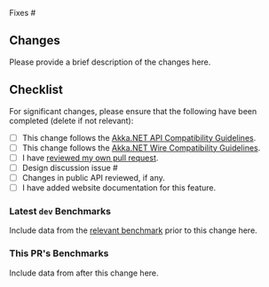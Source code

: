 Fixes #

## Changes

Please provide a brief description of the changes here.

## Checklist

For significant changes, please ensure that the following have been completed (delete if not relevant):

* [ ] This change follows the [Akka.NET API Compatibility Guidelines](https://getakka.net/community/contributing/api-changes-compatibility.html).
* [ ] This change follows the [Akka.NET Wire Compatibility Guidelines](https://getakka.net/community/contributing/wire-compatibility.html).
* [ ] I have [reviewed my own pull request](https://getakka.net/community/contributing/index.html#review-your-own-pull-requests).
* [ ] Design discussion issue #
* [ ] Changes in public API reviewed, if any.
* [ ] I have added website documentation for this feature.

### Latest `dev` Benchmarks 

Include data from the [relevant benchmark](https://getakka.net/community/contributing/index.html#improve-performance) prior to this change here.

### This PR's Benchmarks

Include data from after this change here.
